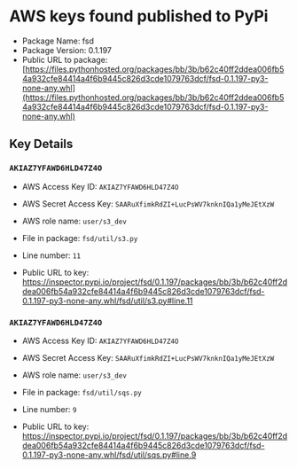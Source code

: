 # AWS keys found published to PyPi

* Package Name: fsd
* Package Version: 0.1.197
* Public URL to package: [https://files.pythonhosted.org/packages/bb/3b/b62c40ff2ddea006fb54a932cfe84414a4f6b9445c826d3cde1079763dcf/fsd-0.1.197-py3-none-any.whl](https://files.pythonhosted.org/packages/bb/3b/b62c40ff2ddea006fb54a932cfe84414a4f6b9445c826d3cde1079763dcf/fsd-0.1.197-py3-none-any.whl)

## Key Details

### `AKIAZ7YFAWD6HLD47Z4O`

* AWS Access Key ID: `AKIAZ7YFAWD6HLD47Z4O`
* AWS Secret Access Key: `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` 
* AWS role name: `user/s3_dev`
* File in package: `fsd/util/s3.py`
* Line number: `11`

* Public URL to key: https://inspector.pypi.io/project/fsd/0.1.197/packages/bb/3b/b62c40ff2ddea006fb54a932cfe84414a4f6b9445c826d3cde1079763dcf/fsd-0.1.197-py3-none-any.whl/fsd/util/s3.py#line.11



### `AKIAZ7YFAWD6HLD47Z4O`

* AWS Access Key ID: `AKIAZ7YFAWD6HLD47Z4O`
* AWS Secret Access Key: `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` 
* AWS role name: `user/s3_dev`
* File in package: `fsd/util/sqs.py`
* Line number: `9`

* Public URL to key: https://inspector.pypi.io/project/fsd/0.1.197/packages/bb/3b/b62c40ff2ddea006fb54a932cfe84414a4f6b9445c826d3cde1079763dcf/fsd-0.1.197-py3-none-any.whl/fsd/util/sqs.py#line.9


